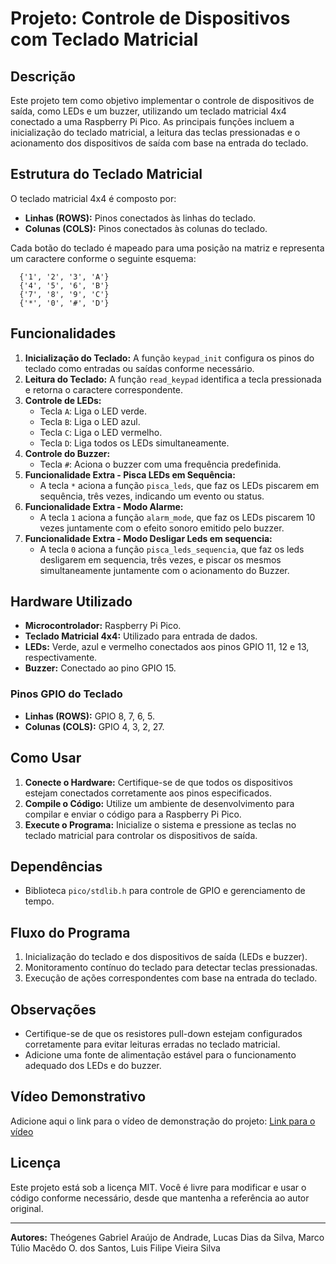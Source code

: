 # Projeto: Controle de Dispositivos com Teclado Matricial

## Descrição
Este projeto tem como objetivo implementar o controle de dispositivos de saída, como LEDs e um buzzer, utilizando um teclado matricial 4x4 conectado a uma Raspberry Pi Pico. As principais funções incluem a inicialização do teclado matricial, a leitura das teclas pressionadas e o acionamento dos dispositivos de saída com base na entrada do teclado.

## Estrutura do Teclado Matricial
O teclado matricial 4x4 é composto por:
- **Linhas (ROWS):** Pinos conectados às linhas do teclado.
- **Colunas (COLS):** Pinos conectados às colunas do teclado.

Cada botão do teclado é mapeado para uma posição na matriz e representa um caractere conforme o seguinte esquema:

```
  {'1', '2', '3', 'A'}
  {'4', '5', '6', 'B'}
  {'7', '8', '9', 'C'}
  {'*', '0', '#', 'D'}
```

## Funcionalidades
1. **Inicialização do Teclado:** A função `keypad_init` configura os pinos do teclado como entradas ou saídas conforme necessário.
2. **Leitura do Teclado:** A função `read_keypad` identifica a tecla pressionada e retorna o caractere correspondente.
3. **Controle de LEDs:**
   - Tecla `A`: Liga o LED verde.
   - Tecla `B`: Liga o LED azul.
   - Tecla `C`: Liga o LED vermelho.
   - Tecla `D`: Liga todos os LEDs simultaneamente.
4. **Controle do Buzzer:**
   - Tecla `#`: Aciona o buzzer com uma frequência predefinida.
5. **Funcionalidade Extra - Pisca LEDs em Sequência:**
   - A tecla `*` aciona a função `pisca_leds`, que faz os LEDs piscarem em sequência, três vezes, indicando um evento ou status.
6. **Funcionalidade Extra - Modo Alarme:**
   - A tecla `1` aciona a função `alarm_mode`, que faz os LEDs piscarem 10 vezes juntamente com o efeito sonoro emitido pelo buzzer.
7. **Funcionalidade Extra - Modo Desligar Leds em sequencia:**
   - A tecla `0` aciona a função `pisca_leds_sequencia`, que faz os leds desligarem em sequencia, três vezes, e piscar os mesmos simultaneamente juntamente com o acionamento do Buzzer.


## Hardware Utilizado
- **Microcontrolador:** Raspberry Pi Pico.
- **Teclado Matricial 4x4:** Utilizado para entrada de dados.
- **LEDs:** Verde, azul e vermelho conectados aos pinos GPIO 11, 12 e 13, respectivamente.
- **Buzzer:** Conectado ao pino GPIO 15.

### Pinos GPIO do Teclado
- **Linhas (ROWS):** GPIO 8, 7, 6, 5.
- **Colunas (COLS):** GPIO 4, 3, 2, 27.

## Como Usar
1. **Conecte o Hardware:** Certifique-se de que todos os dispositivos estejam conectados corretamente aos pinos especificados.
2. **Compile o Código:** Utilize um ambiente de desenvolvimento para compilar e enviar o código para a Raspberry Pi Pico.
3. **Execute o Programa:** Inicialize o sistema e pressione as teclas no teclado matricial para controlar os dispositivos de saída.

## Dependências
- Biblioteca `pico/stdlib.h` para controle de GPIO e gerenciamento de tempo.

## Fluxo do Programa
1. Inicialização do teclado e dos dispositivos de saída (LEDs e buzzer).
2. Monitoramento contínuo do teclado para detectar teclas pressionadas.
3. Execução de ações correspondentes com base na entrada do teclado.

## Observações
- Certifique-se de que os resistores pull-down estejam configurados corretamente para evitar leituras erradas no teclado matricial.
- Adicione uma fonte de alimentação estável para o funcionamento adequado dos LEDs e do buzzer.

## Vídeo Demonstrativo
Adicione aqui o link para o vídeo de demonstração do projeto:
[Link para o vídeo](#)

## Licença
Este projeto está sob a licença MIT. Você é livre para modificar e usar o código conforme necessário, desde que mantenha a referência ao autor original.

---
**Autores:** Theógenes Gabriel Araújo de Andrade, Lucas Dias da Silva, Marco Túlio Macêdo O. dos Santos, Luis Filipe Vieira Silva



